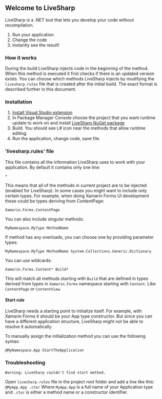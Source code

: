 ## Welcome to LiveSharp

LiveSharp is a .NET tool that lets you develop your code without recompilation. 

1. Run your application
2. Change the code
3. Instantly see the result!

### How it works

During the build LiveSharp injects code in the beginning of the method. When this method is executed it first checks if there is an updated version exists. You can choose which methods LiveSharp injects by modifying the `livesharp.rules` file that is created after the initial build. The exact format is described further in this document.

### Installation

1. [Install Visual Studio extension](https://marketplace.visualstudio.com/items?itemName=ionoy.LiveSharp)
2. In Package Manager Console choose the project that you want runtime update to work on and install [LiveSharp NuGet package](https://www.nuget.org/packages/livesharp)
3. Build. You should see L# icon near the methods that allow runtime editing.
4. Run the application, change code, save file.

### 'livesharp.rules' file

This file contains all the information LiveSharp uses to work with your application. 
By default it contains only one line:
```
*
```
This means that all of the methods in current project are to be injected (enabled for LiveSharp). In some cases you might want to include only certain types. For example, when doing Xamarin Forms UI development these could be types deriving from ContentPage:
```
Xamarin.Forms.ContentPage
```
You can also include singular methods:
```
MyNamespace.MyType MethodName
```
If method has any overloads, you can choose one by providing parameter types:
```
MyNamespace.MyType MethodName System.Collections.Generic.Dictionary
```
You can use wildcards:
```
Xamarin.Forms.Content* Build*
```
This will match all methods starting with `Build` that are defined in types derived from types in `Xamarin.Forms` namespace starting with `Content`. Like `ContentPage` or `ContentView`.

#### Start rule

LiveSharp needs a starting point to initialize itself. For example, with Xamarin Forms it should be your App type constructor. But since you can have a different application structure, LiveSharp might not be able to resolve it automatically. 

To manually assign the initialization method you can use the following syntax:
```
@MyNamespace.App StartTheApplication
```

### Troubleshooting

`Warning: LiveSharp couldn't find start method.`

Open `livesharp.rules` file in the project root folder and add a line like this: `@MyApp.App .ctor`
Where `MyApp.App` is a full name of your Application type and `.ctor` is either a method name or a constructor identifier.
